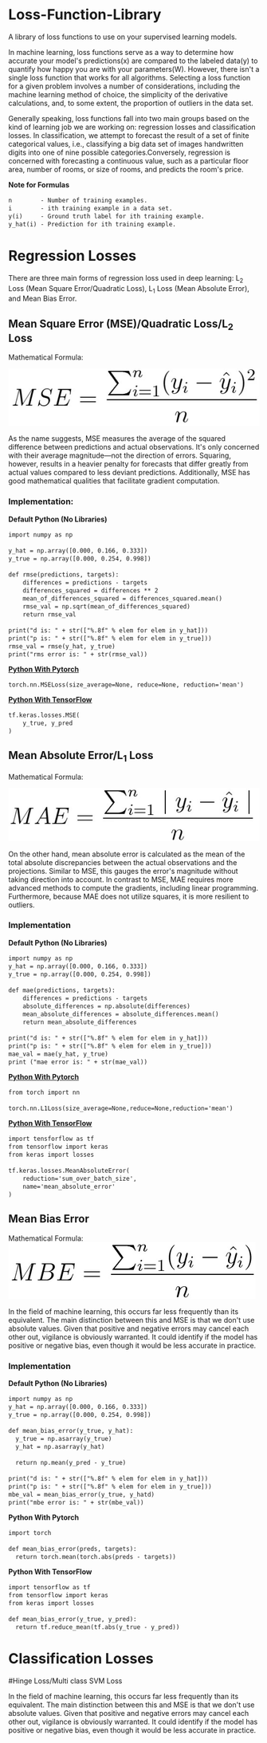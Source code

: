 # Loss-Function-Library
A library of loss functions to use on your supervised learning models.

In machine learning, loss functions serve as a way to determine how accurate your model's predictions(x) are compared to the labeled data(y) to quantify how happy you are with your parameters(W). However, there isn't a single loss function that works for all algorithms. Selecting a loss function for a given problem involves a number of considerations, including the machine learning method of choice, the simplicity of the derivative calculations, and, to some extent, the proportion of outliers in the data set.

Generally speaking, loss functions fall into two main groups based on the kind of learning job we are working on: regression losses and classification losses. In classification, we attempt to forecast the result of a set of finite categorical values, i.e., classifying a big data set of images handwritten digits into one of nine possible categories.Conversely, regression is concerned with forecasting a continuous value, such as a particular floor area, number of rooms, or size of rooms, and predicts the room's price.

**Note for Formulas**

```
n        - Number of training examples.
i        - ith training example in a data set.
y(i)     - Ground truth label for ith training example.
y_hat(i) - Prediction for ith training example.
```

# Regression Losses
There are three main forms of regression loss used in deep learning: L<sub>2</sub> Loss (Mean Square Error/Quadratic Loss), L<sub>1</sub> Loss (Mean Absolute Error), and Mean Bias Error.

## Mean Square Error (MSE)/Quadratic Loss/L<sub>2</sub> Loss
Mathematical Formula:

<img><img src='Resources/MSE.jpg'>

As the name suggests, MSE measures the average of the squared difference between predictions and actual observations. It's only concerned with their average magnitude—not the direction of errors. Squaring, however, results in a heavier penalty for forecasts that differ greatly from actual values compared to less deviant predictions. Additionally, MSE has good mathematical qualities that facilitate gradient computation.

### Implementation:

**Default Python (No Libraries)**
```
import numpy as np

y_hat = np.array([0.000, 0.166, 0.333])
y_true = np.array([0.000, 0.254, 0.998])

def rmse(predictions, targets):
    differences = predictions - targets
    differences_squared = differences ** 2
    mean_of_differences_squared = differences_squared.mean()
    rmse_val = np.sqrt(mean_of_differences_squared)
    return rmse_val

print("d is: " + str(["%.8f" % elem for elem in y_hat]))
print("p is: " + str(["%.8f" % elem for elem in y_true]))
rmse_val = rmse(y_hat, y_true)
print("rms error is: " + str(rmse_val))
```

**[Python With Pytorch](https://pytorch.org/docs/master/generated/torch.nn.MSELoss.html#torch.nn.MSELoss)**
```
torch.nn.MSELoss(size_average=None, reduce=None, reduction='mean')
```

**[Python With TensorFlow](https://www.tensorflow.org/api_docs/python/tf/nn/l2_loss)**
```
tf.keras.losses.MSE(
    y_true, y_pred
)
```

## Mean Absolute Error/L<sub>1</sub> Loss
Mathematical Formula:

<img><img src='Resources/MAE.jpg'>

On the other hand, mean absolute error is calculated as the mean of the total absolute discrepancies between the actual observations and the projections. Similar to MSE, this gauges the error's magnitude without taking direction into account. In contrast to MSE, MAE requires more advanced methods to compute the gradients, including linear programming. Furthermore, because MAE does not utilize squares, it is more resilient to outliers.

### Implementation 

**Default Python (No Libraries)**
```
import numpy as np
y_hat = np.array([0.000, 0.166, 0.333])
y_true = np.array([0.000, 0.254, 0.998])

def mae(predictions, targets):
    differences = predictions - targets
    absolute_differences = np.absolute(differences)
    mean_absolute_differences = absolute_differences.mean()
    return mean_absolute_differences

print("d is: " + str(["%.8f" % elem for elem in y_hat]))
print("p is: " + str(["%.8f" % elem for elem in y_true]))
mae_val = mae(y_hat, y_true)
print ("mae error is: " + str(mae_val))
```

**[Python With Pytorch](https://pytorch.org/docs/stable/generated/torch.nn.L1Loss.html)**
```
from torch import nn

torch.nn.L1Loss(size_average=None,reduce=None,reduction='mean')
```

**[Python With TensorFlow]()**
```
import tensforflow as tf
from tensorflow import keras
from keras import losses

tf.keras.losses.MeanAbsoluteError(
    reduction='sum_over_batch_size',
    name='mean_absolute_error'
)
```

## Mean Bias Error
Mathematical Formula:
<img><img src='Resources/MBE.jpg'>

In the field of machine learning, this occurs far less frequently than its equivalent. The main distinction between this and MSE is that we don't use absolute values. Given that positive and negative errors may cancel each other out, vigilance is obviously warranted. It could identify if the model has positive or negative bias, even though it would be less accurate in practice.

### Implementation 

**Default Python (No Libraries)**
```
import numpy as np
y_hat = np.array([0.000, 0.166, 0.333])
y_true = np.array([0.000, 0.254, 0.998])

def mean_bias_error(y_true, y_hat):
  y_true = np.asarray(y_true)
  y_hat = np.asarray(y_hat)

  return np.mean(y_pred - y_true)

print("d is: " + str(["%.8f" % elem for elem in y_hat]))
print("p is: " + str(["%.8f" % elem for elem in y_true]))
mbe_val = mean_bias_error(y_true, y_hatd)
print("mbe error is: " + str(mbe_val))
```

**Python With Pytorch**
```
import torch

def mean_bias_error(preds, targets):
  return torch.mean(torch.abs(preds - targets))
```

**Python With TensorFlow**
```
import tensorflow as tf
from tensorflow import keras
from keras import losses

def mean_bias_error(y_true, y_pred):
  return tf.reduce_mean(tf.abs(y_true - y_pred))
```

# Classification Losses

#Hinge Loss/Multi class SVM Loss

In the field of machine learning, this occurs far less frequently than its equivalent. The main distinction between this and MSE is that we don't use absolute values. Given that positive and negative errors may cancel each other out, vigilance is obviously warranted. It could identify if the model has positive or negative bias, even though it would be less accurate in practice.